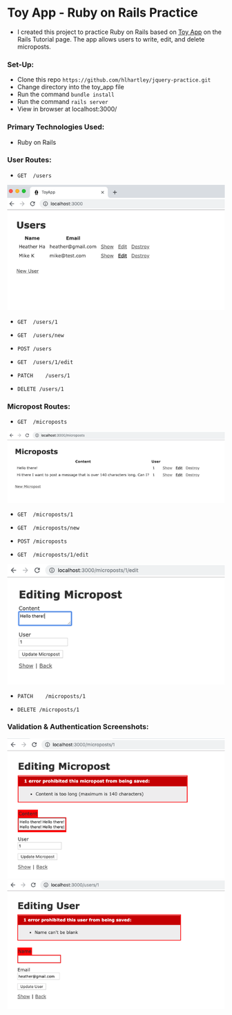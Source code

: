 # Toy App - Ruby on Rails Practice
- I created this project to practice Ruby on Rails based on [Toy App](https://www.railstutorial.org/book/toy_app) on the Rails Tutorial page. The app allows users to write, edit, and delete microposts. 

### Set-Up:
* Clone this repo `https://github.com/hlhartley/jquery-practice.git`
* Change directory into the toy_app file
* Run the command `bundle install`
* Run the command `rails server`
* View in browser at localhost:3000/

### Primary Technologies Used:
* Ruby on Rails

### User Routes:
- `GET	/users`

![Users Screenshot](users_screenshot.png)

- `GET	/users/1`	

- `GET	/users/new`

- `POST	/users`

- `GET	/users/1/edit`

- `PATCH	/users/1`

- `DELETE /users/1`

### Micropost Routes:
- `GET	/microposts`  

![Microposts Screenshot](microposts_screenshot.png)

- `GET	/microposts/1`	

- `GET	/microposts/new`

- `POST	/microposts`

- `GET	/microposts/1/edit`  

![Edit Micropost Screenshot](edit_micropost_screenshot.png)

- `PATCH	/microposts/1`

- `DELETE /microposts/1`

### Validation & Authentication Screenshots:
![Micropost Validation Screenshot](micropost_validation_screenshot.png)  
![Name Authentication Screenshot](name_authentication_screenshot.png)
